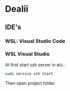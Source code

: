 # Dealii

## IDE's

### WSL: Visual Studio Code

### WSL Visual Studio

At first start ssh server in `WSL`:

```bash
sudo service ssh start 
```
Then open project folder.